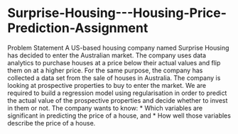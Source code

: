 # Surprise-Housing---Housing-Price-Prediction-Assignment
Problem Statement  A US-based housing company named Surprise Housing has decided to enter the Australian market. The company uses data analytics to purchase houses at a price below their actual values and flip them on at a higher price. For the same purpose, the company has collected a data set from the sale of houses in Australia.     The company is looking at prospective properties to buy to enter the market. We are required to build a regression model using regularisation in order to predict the actual value of the prospective properties and decide whether to invest in them or not.     The company wants to know:  * Which variables are significant in predicting the price of a house, and  * How well those variables describe the price of a house.
